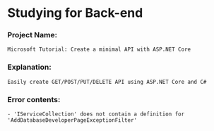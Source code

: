 # Studying for Back-end

### Project Name:

	Microsoft Tutorial: Create a minimal API with ASP.NET Core

### Explanation:

	Easily create GET/POST/PUT/DELETE API using ASP.NET Core and C#

### Error contents:

	- 'IServiceCollection' does not contain a definition for 'AddDatabaseDeveloperPageExceptionFilter'